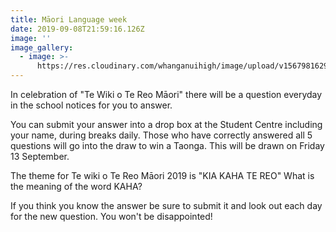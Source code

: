 ```yaml
---
title: Māori Language week
date: 2019-09-08T21:59:16.126Z
image: ''
image_gallery:
  - image: >-
      https://res.cloudinary.com/whanganuihigh/image/upload/v1567981629/Events/Te-wiki-o-te-reo-Maori-logo-2019_medium.png
---
```

In celebration of "Te Wiki o Te Reo Māori" there will be a question everyday in the school notices for you to answer. 

You can submit your answer into a drop box at the Student Centre including your name, during breaks daily. Those who have correctly answered all 5 questions will go into the draw to win a Taonga.  This will be drawn on Friday 13 September. 

The theme for Te wiki o Te Reo Māori 2019 is "KIA KAHA TE REO" What is the meaning of the word KAHA?

If you think you know the answer be sure to submit it and look out each day for the new question. You won't be disappointed!
